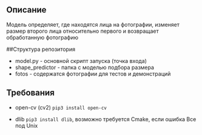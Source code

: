 ## Описание
Модель определяет, где находятся лица на фотографии, изменяет размер второго лица относительно первого и возвращает обработанную фотографию

##Структура репозитория
- model.py - основной скрипт запуска (точка входа)
- shape_predictor - папка с моделью подбора размера
- fotos - содержатся фотографии для тестов и демонстраций

## Требования
- open-cv (cv2) ```pip3 install open-cv```

- dlib ```pip3 install dlib```, возможно требуется Cmake, если ошибка
Все под Unix
